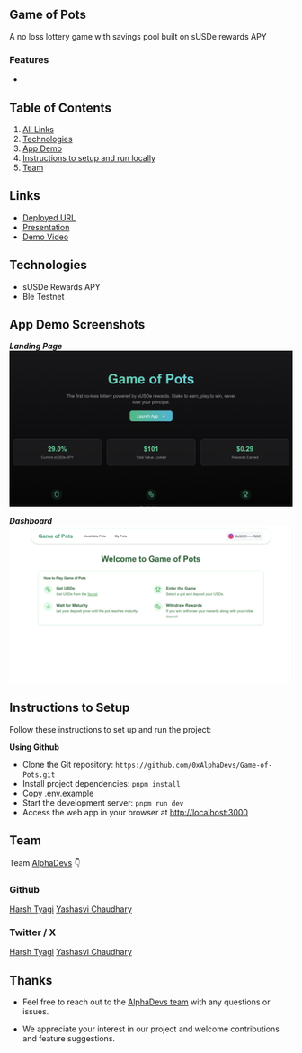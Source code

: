 ## Game of Pots

A no loss lottery game with savings pool built on sUSDe rewards APY

### Features

-

## Table of Contents

1. [All Links](#links)
2. [Technologies](#technologies)
3. [App Demo](#app-demo-screenshots)
4. [Instructions to setup and run locally ](#instructions-to-setup)
5. [Team](#team)

## Links

- [Deployed URL]()
- [Presentation]()
- [Demo Video]()

## Technologies

- sUSDe Rewards APY
- Ble Testnet

## App Demo Screenshots

**_Landing Page_**
![image](/public/landing-page.png)

**_Dashboard_**
![image](/public/dashboard.png)

## Instructions to Setup

Follow these instructions to set up and run the project:

**Using Github**

- Clone the Git repository: `https://github.com/0xAlphaDevs/Game-of-Pots.git`
- Install project dependencies: `pnpm install`
- Copy .env.example
- Start the development server: `pnpm run dev`
- Access the web app in your browser at [http://localhost:3000](http://localhost:3000)

## Team

Team [AlphaDevs](https://www.alphadevs.dev) 👇

### Github

[Harsh Tyagi](https://github.com/mr-harshtyagi)
[Yashasvi Chaudhary](https://github.com/0xyshv)

### Twitter / X

[Harsh Tyagi](https://twitter.com/0xmht)
[Yashasvi Chaudhary](https://twitter.com/0xyshv)

## Thanks

- Feel free to reach out to the [AlphaDevs team](https://www.alphadevs.dev) with any questions or issues.

- We appreciate your interest in our project and welcome contributions and feature suggestions.
